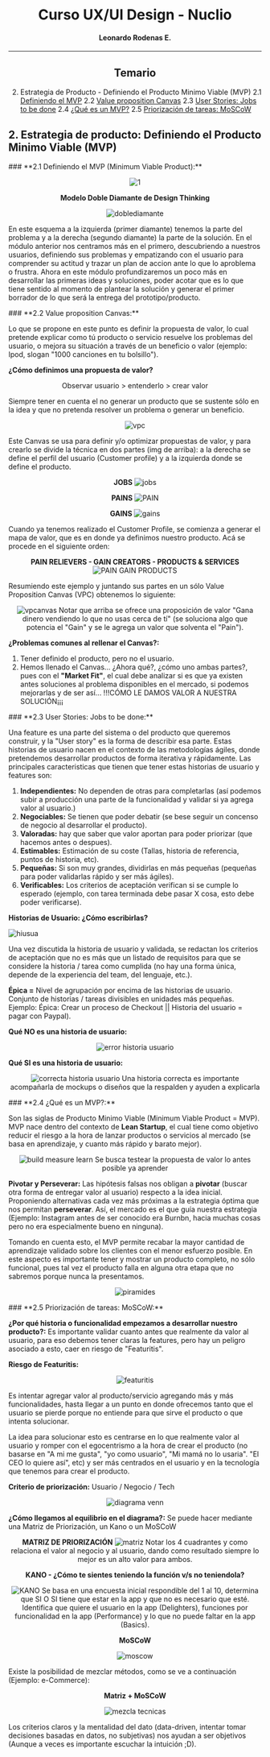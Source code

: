 <center>

# **Curso UX/UI Design - Nuclio**
#### Leonardo Rodenas E.
</center>

---

<center>

## **Temario**

</center>

2. Estrategia de Producto - Definiendo el Producto Minimo Viable (MVP)
    2.1 [Definiendo el MVP](#id1)
    2.2 [Value proposition Canvas](#id2)
    2.3 [User Stories: Jobs to be done](#id3)
    2.4 [¿Qué es un MVP?](#id4)
    2.5 [Priorización de tareas: MoSCoW](#id5)

## **2. Estrategia de producto: Definiendo el Producto Minimo Viable (MVP)**

<div id='id1'>
### **2.1 Definiendo el MVP (Minimum Viable Product):**<a name="id1"></a>
<center>

![1](https://i.imgur.com/I9Unh4n.png)

**Modelo Doble Diamante de Design Thinking**

![doblediamante](https://i.imgur.com/8Wj1Tgf.png)

</center>

En este esquema a la izquierda (primer diamante) tenemos la parte del problema y a la derecha (segundo diamante) la parte de la solución. En el módulo anterior nos centramos más en el primero, descubriendo a nuestros usuarios, definiendo sus problemas y empatizando con el usuario para comprender su actitud y trazar un plan de accion ante lo que lo aproblema o frustra. Ahora en este módulo profundizaremos un poco más en desarrollar las primeras ideas y soluciones, poder acotar que es lo que tiene sentido al momento de plantear la solución y generar el primer borrador de lo que será la entrega del prototipo/producto.

<div id='id2'>
### **2.2 Value proposition Canvas:**<a name="id2"></a>

Lo que se propone en este punto es definir la propuesta de valor, lo cual pretende explicar como tú producto o servicio resuelve los problemas del usuario, o mejora su situación a través de un beneficio o valor (ejemplo: Ipod, slogan "1000 canciones en tu bolsillo").

**¿Cómo definimos una propuesta de valor?**

<center>

Observar usuario > entenderlo > crear valor

</center>

Siempre tener en cuenta el no generar un producto que se sustente sólo en la idea y que no pretenda resolver un problema o generar un beneficio.

<center>

![vpc](https://i.imgur.com/zfjftev.png)

</center>

Este Canvas se usa para definir y/o optimizar propuestas de valor, y para crearlo se divide la técnica en dos partes (img de arriba): a la derecha se define el perfil del usuario (Customer profile) y a la izquierda donde se define el producto.

<center>

**JOBS**
![jobs](https://i.imgur.com/SRaxKg5.png)

**PAINS**
![PAIN](https://i.imgur.com/RnRQhWq.png)

**GAINS**
![gains](https://i.imgur.com/n75sihY.png)

</center>

Cuando ya tenemos realizado el Customer Profile, se comienza a generar el mapa de valor, que es en donde ya definimos nuestro producto. Acá se procede en el siguiente orden:

<center>

**PAIN RELIEVERS - GAIN CREATORS - PRODUCTS & SERVICES**
![PAIN GAIN PRODUCTS](https://i.imgur.com/fzwQi1X.png)

</center>

Resumiendo este ejemplo y juntando sus partes en un sólo Value Proposition Canvas (VPC) obtenemos lo siguiente:

<center>

![vpcanvas](https://i.imgur.com/4uQaf2W.png)
Notar que arriba se ofrece una proposición de valor "Gana dinero vendiendo lo que no usas cerca de tí" (se soluciona algo que potencia el "Gain" y se le agrega un valor que solventa el "Pain").

</center>

**¿Problemas comunes al rellenar el Canvas?:** 

1. Tener definido el producto, pero no el usuario.
2. Hemos llenado el Canvas... ¿Ahora qué?, ¿cómo uno ambas partes?, pues con el **"Market Fit"**, el cual debe analizar si es que ya existen antes soluciones al problema disponibles en el mercado, si podemos mejorarlas y de ser así... !!!CÓMO LE DAMOS VALOR A NUESTRA SOLUCIÓN¡¡¡

<div id='id3'>
### **2.3 User Stories: Jobs to be done:**<a name="id3"></a>

Una feature es una parte del sistema o del producto que queremos construir, y la "User story" es la forma de describir esa parte. Estas historias de usuario nacen en el contexto de las metodologías ágiles, donde pretendemos desarrollar productos de forma iterativa y rápidamente. Las principales caracteristicas que tienen que tener estas historias de usuario y features son:

1. **Independientes:** No dependen de otras para completarlas (así podemos subir a producción una parte de la funcionalidad y validar si ya agrega valor al usuario.)
2. **Negociables:** Se tienen que poder debatir (se bese seguir un concenso de negocio al desarrollar el producto).
3. **Valoradas:** hay que saber que valor aportan para poder priorizar (que hacemos antes o despues).
4. **Estimables:** Estimación de su coste (Tallas, historia de referencia, puntos de historia, etc).
5. **Pequeñas:** Si son muy grandes, dividirlas en más pequeñas (pequeñas para poder validarlas rápido y ser más ágiles).
6. **Verificables:** Los criterios de aceptación verifican si se cumple lo esperado (ejemplo, con tarea terminada debe pasar X cosa, esto debe poder verificarse).

**Historias de Usuario: ¿Cómo escribirlas?**

![hiusua](https://i.imgur.com/lKFdGuM.png)

Una vez discutida la historia de usuario y validada, se redactan los criterios de aceptación que no es más que un listado de requisitos para que se considere la historia / tarea como cumplida (no hay una forma única, depende de la experiencia del team, del lenguaje, etc.).

**Épica =** Nivel de agrupación por encima de las historias de usuario. Conjunto de historias / tareas divisibles en unidades más pequeñas. Ejemplo: Épica: Crear un proceso de Checkout || Historia del usuario = pagar con Paypal).

**Qué NO es una historia de usuario:**

<center>

![error historia usuario](https://i.imgur.com/1iu60zN.png)

</center>

**Qué SI es una historia de usuario:**

<center>

![correcta historia usuario](https://i.imgur.com/N7UcarC.png)
Una historia correcta es importante acompañarla de mockups o diseños que la respalden y ayuden a explicarla

</center>

<div id='id4'>
### **2.4 ¿Qué es un MVP?:**<a name="id4"></a>

Son las siglas de Producto Minimo Viable (Minimum Viable Product = MVP). MVP nace dentro del contexto de **Lean Startup**, el cual tiene como objetivo reducir el riesgo a la hora de lanzar productos o servicios al mercado (se basa en aprendizaje, y cuanto más rápido y barato mejor).

<center>

![build measure learn](https://i.imgur.com/RbVUuNf.png)
Se busca testear la propuesta de valor lo antes posible ya aprender

</center>

**Pivotar y Perseverar:** Las hipótesis falsas nos obligan a **pivotar** (buscar otra forma de entregar valor al usuario) respecto a la idea inicial. Proponiendo alternativas cada vez más próximas a la estrategia óptima que nos permitan **perseverar**. Así, el mercado es el que guía nuestra estrategia (Ejemplo: Instagram antes de ser conocido era Burnbn, hacia muchas cosas pero no era especialmente bueno en ninguna).

Tomando en cuenta esto, el MVP permite recabar la mayor cantidad de aprendizaje validado sobre los clientes con el menor esfuerzo posible. En este aspecto es importante tener y mostrar un producto completo, no sólo funcional, pues tal vez el producto falla en alguna otra etapa que no sabremos porque nunca la presentamos.

<center>

![piramides](https://i.imgur.com/x7CEPRl.png)

</center>

<div id='id5'>
### **2.5 Priorización de tareas: MoSCoW:**<a name="id5"></a>

**¿Por qué historia o funcionalidad empezamos a desarrollar nuestro producto?:** Es importante validar cuanto antes que realmente da valor al usuario, para eso debemos tener claras la features, pero hay un peligro asociado a esto, caer en riesgo de "Featuritis".

**Riesgo de Featuritis:**

<center>

![featuritis](https://i.imgur.com/TBxoTJg.png)

</center>

Es intentar agregar valor al producto/servicio agregando más y más funcionalidades, hasta llegar a un punto en donde ofrecemos tanto que el usuario se pierde porque no entiende para que sirve el producto o que intenta solucionar. 

La idea para solucionar esto es centrarse en lo que realmente valor al usuario y romper con el egocentrismo a la hora de crear el producto (no basarse en "A mi me gusta", "yo como usuario", "Mi mamá no lo usaria". "El CEO lo quiere así", etc) y ser más centrados en el usuario y en la tecnología que tenemos para crear el producto.

**Criterio de priorización:** Usuario / Negocio / Tech

<center>

![diagrama venn](https://i.imgur.com/xX5Gs0z.png)

</center>

**¿Cómo llegamos al equilibrio en el diagrama?:** Se puede hacer mediante una Matriz de Priorización, un Kano o un MoSCoW

<center>

**MATRIZ DE PRIORIZACIÓN**
![matriz](https://i.imgur.com/yEYxXGC.png)
Notar los 4 cuadrantes y como relaciona el valor al negocio y al usuario, dando como resultado siempre lo mejor es un alto valor para ambos.

**KANO - ¿Cómo te sientes teniendo la función v/s no teniendola?**

![KANO](https://i.imgur.com/N6vfTb2.png)
Se basa en una encuesta inicial respondible del 1 al 10, determina que SI O SI tiene que estar en la app y que no es necesario que esté. Identifica que quiere el usuario en la app (Delighters), funciones por funcionalidad en la app (Performance) y lo que no puede faltar en la app (Basics).

**MoSCoW**

![moscow](https://i.imgur.com/cRvRKkT.png)

</center>

Existe la posibilidad de mezclar métodos, como se ve a continuación (Ejemplo: e-Commerce):

<center>

**Matriz + MoSCoW**

![mezcla tecnicas](https://i.imgur.com/Xp6JlyI.png)

</center>

Los criterios claros y la mentalidad del dato (data-driven, intentar tomar decisiones basadas en datos, no subjetivas) nos ayudan a ser objetivos (Aunque a veces es importante escuchar la intuición ;D).

